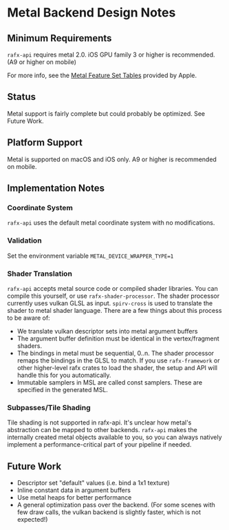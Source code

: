 # Metal Backend Design Notes

## Minimum Requirements

`rafx-api` requires metal 2.0. iOS GPU family 3 or higher is recommended. (A9 or higher on mobile) 

For more info, see the [Metal Feature Set Tables](https://developer.apple.com/metal/Metal-Feature-Set-Tables.pdf)
provided by Apple.

## Status

Metal support is fairly complete but could probably be optimized. See Future Work.

## Platform Support

Metal is supported on macOS and iOS only. A9 or higher is recommended on mobile. 

## Implementation Notes

### Coordinate System

`rafx-api` uses the default metal coordinate system with no modifications.

### Validation

Set the environment variable `METAL_DEVICE_WRAPPER_TYPE=1`

### Shader Translation

`rafx-api` accepts metal source code or compiled shader libraries. You can compile this yourself, or use
`rafx-shader-processor`. The shader processor currently uses vulkan GLSL as input. `spirv-cross` is used to translate
the shader to metal shader language. There are a few things about this process to be aware of:
 * We translate vulkan descriptor sets into metal argument buffers
 * The argument buffer definition must be identical in the vertex/fragment shaders.   
 * The bindings in metal must be sequential, 0..n. The shader processor remaps the bindings in the GLSL to match. If you
   use `rafx-framework` or other higher-level rafx crates to load the shader, the setup and API will handle this for you
   automatically.
 * Immutable samplers in MSL are called const samplers. These are specified in the generated MSL.

### Subpasses/Tile Shading

Tile shading is not supported in rafx-api. It's unclear how metal's abstraction can be mapped to other backends.
`rafx-api` makes the internally created metal objects available to you, so you can always natively implement a
performance-critical part of your pipeline if needed.

## Future Work

* Descriptor set "default" values (i.e. bind a 1x1 texture)
* Inline constant data in argument buffers
* Use metal heaps for better performance
* A general optimization pass over the backend. (For some scenes with few draw calls, the vulkan backend is slightly
  faster, which is not expected!)
